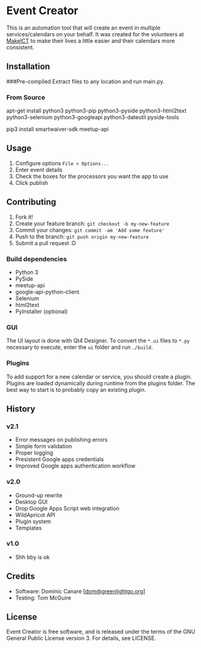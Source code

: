 # Event Creator

This is an automation tool that will create an event in multiple services/calendars on your behalf. It was created for the volunteers at [MakeICT](http://makeict.org) to make their lives a little easier and their calendars more consistent.

## Installation

###Pre-compiled
Extract files to any location and run main.py.

### From Source
apt-get install python3 python3-pip python3-pyside python3-html2text python3-selenium python3-googleapi python3-dateutil pyside-tools

pip3 install smartwaiver-sdk meetup-api


## Usage

1. Configure options `File > Options...`
2. Enter event details
3. Check the boxes for the processors you want the app to use
4. Click publish

## Contributing

1. Fork it!
2. Create your feature branch: `git checkout -b my-new-feature`
3. Commit your changes: `git commit -am 'Add some feature'`
4. Push to the branch: `git push origin my-new-feature`
5. Submit a pull request :D

### Build dependencies
* Python 3
* PySide
* meetup-api
* google-api-python-client
* Selenium
* html2text
* PyInstaller (optional)

### GUI
The UI layout is done with Qt4 Designer. To convert the `*.ui` files to `*.py` necessary to execute, enter the `ui` folder and run `./build`.

### Plugins
To add support for a new calendar or service, you should create a plugin. Plugins are loaded dynamically during runtime from the plugins folder. The best way to start is to probably copy an existing plugin.

## History
### v2.1
* Error messages on publishing errors
* Simple form validation
* Proper logging
* Presistent Google apps credentials
* Improved Google apps authentication workflow

### v2.0
* Ground-up rewrite
* Desktop GUI
* Drop Google Apps Script web integration
* WildApricot API
* Plugin system
* Templates

### v1.0
* Shh bby is ok

## Credits
* Software: Dominic Canare [<dom@greenlightgo.org>]
* Testing: Tom McGuire

## License

Event Creator is free software, and is released under the terms of the GNU General Public License version 3. For details, see LICENSE.
